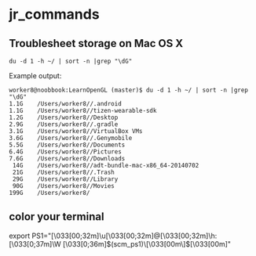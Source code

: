 # jr_commands

## Troublesheet storage on Mac OS X
`du -d 1 -h ~/ | sort -n |grep "\dG"`

Example output:
```
worker8@noobbook:LearnOpenGL (master)$ du -d 1 -h ~/ | sort -n |grep "\dG"
1.1G	/Users/worker8//.android
1.1G	/Users/worker8//tizen-wearable-sdk
1.2G	/Users/worker8//Desktop
2.9G	/Users/worker8//.gradle
3.1G	/Users/worker8//VirtualBox VMs
3.6G	/Users/worker8//.Genymobile
5.5G	/Users/worker8//Documents
6.4G	/Users/worker8//Pictures
7.6G	/Users/worker8//Downloads
 14G	/Users/worker8//adt-bundle-mac-x86_64-20140702
 21G	/Users/worker8//.Trash
 29G	/Users/worker8//Library
 90G	/Users/worker8//Movies
199G	/Users/worker8/
```

## color your terminal
export PS1="\[\033[00;32m\]\u\[\033[00;32m\]@\[\033[00;32m\]\h:\[\033[0;37m\]\W \[\033[0;36m\]$(scm_ps1)\[\033[00m\]$\[\033[00m\]"
